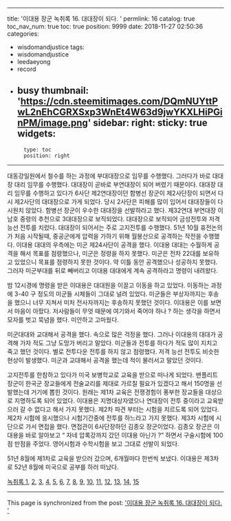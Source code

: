 
---
title: '이대용 장군 녹취록 16. 대대장이 되다. '
permlink: 16
catalog: true
toc_nav_num: true
toc: true
position: 9999
date: 2018-11-27 02:50:36
categories:
- wisdomandjustice
tags:
- wisdomandjustice
- leedaeyong
- record
- busy
thumbnail: 'https://cdn.steemitimages.com/DQmNUYttPwL2nEhCGRXSxp3WnEt4W63d9jwYKXLHiPGinPM/image.png'
sidebar:
    right:
        sticky: true
widgets:
    -
        type: toc
        position: right
---


대동강일원에서 철수를 하는 과정에 부대대장으로 임무를 수행했다. 그러다가 바로 대대장 대리 임무를 수행했다. 대대장이 곧바로 부연대장이 되어 버렸기 때문이다. 대대장 대리 임무를 수행하고 있다가 6사단 제2연대장이던 함병선 장군이 제2사단장이 되면서 다시 제2사단의 대대장으로 가게 되었다. 당시 2사단은 피해를 많이 입어서 대대장들이 다 시원치 않았다. 함병선 장군이 우수한 대대장을 선발하라고 했다. 제32연대 부연대장 이남호 중령의 추천으로 3대대장으로 보직되었다. 
대대장으로 보직되어 금성전투와 저격능선 전투를 치렀다. 대대장이 되어서는 주로 고지전투를 수행했다. 51년 10월 휴전논의가 처음 시작될때, 중공군에게 압력을 가하기 위해 월봉산으로 공격하는 작전을 수행했다. 이대용 대대의 우측에는 미군 제24사단이 공격을 했다. 이대용 대대는 수월하게 공격을 해서 목표를 점령했으나, 미군은 정령을 하지 못했다. 미군은 전차 22대를 보유하고 있었으니 목표를 점령하지 못한 것이다. 약 이틀 동안 공격했으나 성공하지 못했다. 그러자 미군부대를 뒤로 빼버리고 이대용 대대에게 계속 공격하라고 명령이 내려왔다. 

밤 12시경에 명령을 받은 이대용은 대대원을 이끌고 이동을 하고 있었다. 이동하는 과정에 3-40 구 정도의 미군들 시체들이 그대로 널려 있었다. 미군들은 부상자까지는 후송을 했으니 너무 지쳐서 미처 전사자까지는 후송하지 못했던 것이다. 이대용은 이를 보면서 마음이 아팠다. 저사람들이 무엇 때문에 여기와서 죽어야 하나 ? 하는 생각을 하면서 모자를 벗고 묵념을 했다. 미안하고 고마웠다. 

미군대대와 교대해서 공격을 했다. 속으로 많은 걱정을 했다. 그러나 이대용의 대대가 공격해 가자 적도 그냥 도망가 버리고 말았다. 미군들과 전투를 하다가 적도 많이 지치고 죽고 했던 것이다. 별로 전투다운 전투를 하지 않고 점령했다. 저격 능선 전투도 비슷한 현상이 발생했다. 미군과 교대해서 공격을 했는데 적이 물러서고 말았던 것이다. 

고지전투를 한참하고 있다가 미국 보병학교로 교육을 받으로 떠나게 되었다. 밴플리트 장군이 한국군 장교들에게 전술교리를 제대로 가르칠 필요가 있겠다고 해서 150명을 선발했는데 거기에 뽑힌 것이다. 원래는 제1차 교육은 전쟁경험이 풍부한 장교들을 대상으로 지명하도록 되어 있었다. 이대용은 지명대상자였으나 연대장이 전투 중이라고 교육받으러 갈 수 없다고 해서 가지 못했다. 제2차 파견 부터는 시험을 치르도록 되어 있었다. 제2차 시험에 응시했으나 시험기간중에 전투를 하느라고 가지 못했다. 제3차 시험에 시단으로 가서 면접을 했다. 면접관이 6사단장하던 김종오 장군이었다. 김종오 장군은 이대용을 바로 알아보고 “ 자네 압록강까지 갔던 이대용 아닌가 ?” 하면서 구술시험에 100점 만점을 주었다. 영어시험과 수학시험을 보고 그대로 선발이 되었다. 

51년 8월에 제1차로 교육을 받으러 갔으며, 6개월마다 한번씩 보냈다. 이대용은 제3차로 52년 8월에 미국으로 공부를 하러 떠났다.   



[녹취록 1](https://steemit.com/wisdomandjustice/@wisdomandjustice/43s2kx), [2](https://steemit.com/wisdomandjustice/@wisdomandjustice/2-38), [3](https://steemit.com/wisdomandjustice/@wisdomandjustice/3-38-2), [4](https://steemit.com/wisdomandjustice/@wisdomandjustice/4), [5](https://steemit.com/wisdomandjustice/@wisdomandjustice/5), [6](https://steemit.com/wisdomandjustice/@wisdomandjustice/6), [7](https://steemit.com/wisdomandjustice/@wisdomandjustice/7-6-26), [8](https://steemit.com/wisdomandjustice/@wisdomandjustice/7-6-26), [9](https://steemit.com/wisdomandjustice/@wisdomandjustice/9), [10](https://steemit.com/wisdomandjustice/@wisdomandjustice/11), [11](https://steemit.com/wisdomandjustice/@wisdomandjustice/11), [12](https://steemit.com/wisdomandjustice/@wisdomandjustice/12), [13](https://steemit.com/wisdomandjustice/@wisdomandjustice/13-38), [14](https://steemit.com/wisdomandjustice/@wisdomandjustice/14), [15](https://steemit.com/wisdomandjustice/@wisdomandjustice/15)

- - -

This page is synchronized from the post: ['이대용 장군 녹취록 16. 대대장이 되다. '](https://steemit.com/@wisdomandjustice/16)
